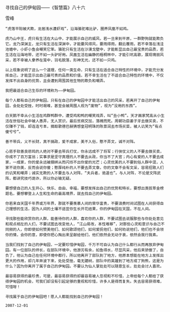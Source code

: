 寻找自己的伊甸园——《智慧篇》八十六

雪峰


    “虎落平阳被犬欺，龙居浅水遭虾戏”，沿海骆驼难比驴，圈养凤凰不如鸡。

    虎乃山中王，虎只有生活在大山中，才能展示自己的威风，若一旦来到平原，一群野狗就能欺负它。龙乃深渊主，龙只有生活在深渊中，才能要风得风，要雨得雨，翻云覆雨，若不幸落在浅洼池塘中，小虾小鱼会嘲笑它笨。骆驼只有生活在沙漠戈壁中，才能彰显出自己最宝贵的品质，若生活在沿海地带，还不如一头驴好用。凤凰生活在幽静的梧桐林中，才能引吭高歌，展现瑰丽风采，若不幸被人豢养在笼中，羽毛脱落，形神无光，还不如一只鸡。

    以上现象说明了这么一个道理，任何一类生命，只有生活在适合自己特性的环境中，才能充分发挥自己，才能显示出自己最可贵的品质和价值，若不幸生活在了不适合自己特性的环境中，不仅发挥不出自身的优势，且会遭到周围其他生物的欺负和嘲弄。

    我把最适合自己生存的环境称为——伊甸园。

    每个人都有自己的伊甸园，只有在自己的伊甸园中才能活出自己的风采，若离开了自己的伊甸园，会处处受挫，时时艰难，甚至会被周围人视为“废物”，视为“没用的东西”。

    白天鹅不幸从小生活在鸡群鸭群中，遭受鸡和鸭的嘲笑戏弄，叫“丑小鸭”。天才画家梵高从小生活在世俗社会中被人愚弄，无人赏识，最后贫病交加，落魄而死。周朝功臣姜子牙去做买卖，不仅赚不了钱，却连连亏本，摘取歌德巴赫猜想皇冠明珠的陈景润去市场买菜，被人讥笑为“有点傻兮兮”。

    善不带兵，义不长财，真不搞政，爱不成家，美不入俗，憨不弄文，诚不对阵。

    心慈手软善良悲鸣的人绝对不要去带兵打仗，你永远成不了将军；行侠仗义的人不要去做买卖，你成不了百万富翁；实事求是坚守真理的人不要去从政，你当不了大官；内心有爱的人不要去成家，一成家，你的爱永远被捆绑从而闪烁不出你爱的光芒；心灵优美的人不要到俗人群中混，人家不说你美，反而会说你傻；憨厚纯朴的人不要去弄文章，你的文章不会有文采，容易招致人们的讥笑和嘲弄；诚实无欺的人不要去与人对阵，“夫兵者，诡道也”。与人对阵，不论是文阵武阵，都讲究技巧诡诈，所以你必输无疑。

    要想使自己的人生开心、快乐、自由、幸福，要想发挥出自己的优势和特长，要想出类拔萃金榜题名，要想攀登上人生和生命的最高境界，就去找自己的伊甸园。

    你若来自天国千年界或万年界，那就不要羡慕人间的荣华富贵，不要浪费时间试图在人间获得自己理想的生活，因为人间的土壤不适宜你生长开花结果，你的伊甸园在天国，不在人间。

    寻找那些能欣赏你的人群，能善待你的人群，喜欢你的人群，不要试图去说服那些与你处处意见和观点相左的人们，不要试图去改变他人，“江山易改，本性难移”，对那些心灵和意识与自己不同频的人，你即使如何赞美他们、如何歌颂他们，如何爱抚他们，如何劝说他们，他们也不会领你的情，会你的意，即使你把心掏出来呈献给他们，他们依然会无动于衷，依然会我行我素。

    当我们找到了自己的伊甸园，一定要珍惜伊甸园，千万不可自认为自己什么都行从而再放弃伊甸园。有一位部队的师长，在部队环境中，他游刃有余，如鱼得水，尽显风采，他后来骄傲了，自负了，他认为自己在任何环境中都行，所以他离开了部队到了地方，他原本想能在地方上发挥出更大的作用，却几年奔波下来，处处受挫，毫无建树，部队中的英雄到了地方成了狗熊，这是为什么？因为你离开了属于自己的伊甸园。不要认为仙人掌处处可以随意生长，处处会讨人喜欢。

    最容易获得的最珍贵，可是，最容易获得的却最容易被人忽视和不珍惜，上帝给每个人都给了获得伊甸园的机会，可我们却没有引起足够的重视和珍惜，许多人是得而复失。失去容易获得难，可惜呀！

    寻找属于自己的伊甸园吧！愿人人都能找到自己的伊甸园！

    2007-12-01




